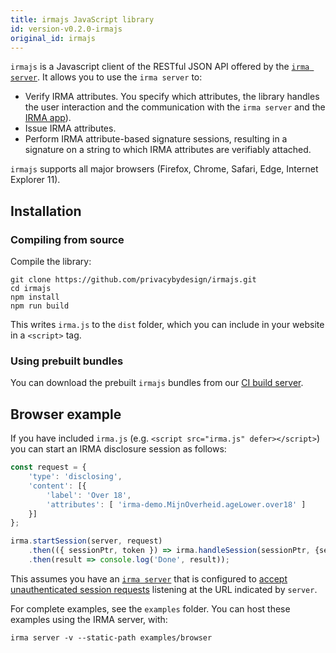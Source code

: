 ```yaml
---
title: irmajs JavaScript library
id: version-v0.2.0-irmajs
original_id: irmajs
---
```


`irmajs` is a Javascript client of the RESTful JSON API offered by the [`irma server`](https://github.com/privacybydesign/irmago/tree/master/irma). It  allows you to use the `irma server` to:

 * Verify IRMA attributes. You specify which attributes, the library handles the user interaction and the communication with the `irma server` and the [IRMA app](https://github.com/privacybydesign/irma_mobile)).
 * Issue IRMA attributes.
 * Perform IRMA attribute-based signature sessions, resulting in a signature on a string to which IRMA attributes are verifiably attached.

`irmajs` supports all major browsers (Firefox, Chrome, Safari, Edge, Internet Explorer 11).

## Installation

### Compiling from source
Compile the library:

    git clone https://github.com/privacybydesign/irmajs.git
    cd irmajs
    npm install
    npm run build

This writes `irma.js` to the `dist` folder, which you can include in your website in a `<script>` tag.

### Using prebuilt bundles

You can download the prebuilt `irmajs` bundles from our [CI build server](https://gitlab.science.ru.nl/irma/github-mirrors/irmajs/-/jobs/artifacts/master/download?job=bundle).

## Browser example

If you have included `irma.js` (e.g. `<script src="irma.js" defer></script>`) you can start an IRMA disclosure session as follows:

```js
const request = {
    'type': 'disclosing',
    'content': [{
        'label': 'Over 18',
        'attributes': [ 'irma-demo.MijnOverheid.ageLower.over18' ]
    }]
};

irma.startSession(server, request)
    .then(({ sessionPtr, token }) => irma.handleSession(sessionPtr, {server, token}))
    .then(result => console.log('Done', result));
```

This assumes you have an [`irma server`](irma-server.md) that is configured to [accept unauthenticated session requests](irma-server.md#requestor-authentication) listening at the URL indicated by `server`.

For complete examples, see the `examples` folder. You can host these examples using the IRMA server, with:

    irma server -v --static-path examples/browser
